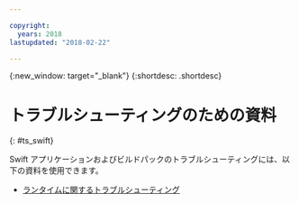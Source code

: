 ```yaml
---

copyright:
  years: 2018
lastupdated: "2018-02-22"

---
```


{:new_window: target="_blank"}
{:shortdesc: .shortdesc}

# トラブルシューティングのための資料
{: #ts_swift}

Swift アプリケーションおよびビルドパックのトラブルシューティングには、以下の資料を使用できます。

* [ランタイムに関するトラブルシューティング](../../troubleshoot/ts_runtimes.html#runtimes)

